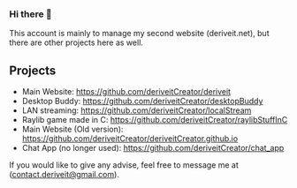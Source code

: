 ### Hi there 👋

This account is mainly to manage my second website (deriveit.net), but there are other projects here as well.

## Projects
- Main Website: https://github.com/deriveitCreator/deriveit
- Desktop Buddy: https://github.com/deriveitCreator/desktopBuddy
- LAN streaming: https://github.com/deriveitCreator/localStream
- Raylib game made in C: https://github.com/deriveitCreator/raylibStuffInC
- Main Website (Old version): https://github.com/deriveitCreator/deriveitCreator.github.io
- Chat App (no longer used): https://github.com/deriveitCreator/chat_app

If you would like to give any advise, feel free to message me at (contact.deriveit@gmail.com).
